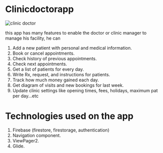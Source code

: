 # Clinicdoctorapp
![clinic doctor](https://user-images.githubusercontent.com/63014132/159172922-f1336f7b-9c17-42e6-9258-49403ae6eace.jpg)

this app has many features to enable the doctor or clinic manager to manage his facility, he can 
1) Add a new patient with personal and medical information.
2) Book or cancel appointments.
3) Check history of previous appointments.
4) Check next appointments.
5) Get a list of patients for every day.
6) Write Rx, request, and instructions for patients.
7) Track how much money gained each day.
8) Get diagram of visits and new bookings for last week.
9) Update clinic settings like opening times, fees, holidays, maximum pat per day...etc

# Technologies used on the app
1) Firebase (firestore, firestorage, authentication)
2) Navigation component.
3) ViewPager2.
4) Glide.
